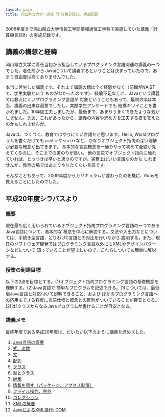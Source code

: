 ```yaml
---
layout: page
title: 岡山県立大学・講義「計算機言語II」実施記録
---
```

2008年度まで岡山県立大学情報工学部情報通信工学科で実施していた講義「計算機言語II」の実施記録です。

## 講義の構想と経緯

岡山県立大学に着任当初から担当しているプログラミング言語関連の講義の一つでした。着任前から
Javaについて講義するということは決まっていたので、あまり自由度は高くありませんでした。

本当に苦労した講義です。それまで講義の類は全く経験がなく（前職がNAISTで、学生実験という
ものがなかったのです）、経験不足な上に、Javaという講義では教えにくいプログラミング言語が
対象ということもあって、最初の頃は本当、講義の出来は最悪でしたし、実際学生アンケートでも
結構キツイことを書かれました。10年間工夫しましたが、最後まで、あまりうまくできたような気が
しません。まあ、これがあったから、講義の内容や進め方を工夫する技を覚えたのかもしれませんが。

Javaは、つくづく、教育ではやりにくい言語だと思います。Hello, Worldプログラムを書くだけでも
`public`や`static`など、かなりオブジェクト指向の深い理解が必要な概念が出てきます。
基本的な言語概念を一通りやって初めて全貌が見えてくるのに、そこまでの道のりが長い。
他の言語でオブジェクト指向に触れていれば、とっつきは早いと思うのですが。実務上はいい言語なのかも
しれませんが、教育の場ではあまりやりたくない言語です。

そんなこともあって、2009年度からカリキュラムが変わったのを機に、Rubyを教えることにしたのでした。

## 平成20年度シラバスより

### 概要

現在最も広く用いられているオブジェクト指向プログラミング言語の一つであるJava言語について、基本的な
概念を中心に解説する。文法や入出力などについては、手続き型言語、とりわけC言語との対比を行いながら
説明する。また、現在のソフトウェア開発ではプログラミング言語以外にもXMLやデザインパターンなどについて
知っていることが望ましいので、これらについても簡単に解説する。

### 授業の到達目標

以下の2点を目標とする。(1)オブジェクト指向プログラミング言語の基礎概念を理解する。(2)Java言語で
簡単なプログラムを記述できる。(1)については、最低限Java言語と対応付けて説明できること、および
ほかのプログラミング言語への応用もできる程度に言語仕様と概念との区別がついていることが目安となる。
(2)は1クラスからなるJavaプログラムが書けることが目安となる。

### 講義メモ

最終年度である平成20年度は、だいたい以下のように講義を進めました。

1. [Java言語の概要](https://drive.google.com/open?id=1sACCO4WxofqJ8XmC3xYBogVQZ10UnlGKqpR3KIOLyJw)
1. [式、変数](https://drive.google.com/open?id=1_B2d8jlG8NVCfUU8rloln2vFg5oy1S-_wx6qVnmcKzM)
1. [文](https://drive.google.com/open?id=1SNXPmU_sLDoanyQQvtUmjfgZGALqC1C0_mzKR04NfwA)
1. [配列](https://drive.google.com/open?id=1bfdYV2U5mqJoQhdmOEdaIyoyCPfpekMkACB2UibEfNA)
1. [クラス](https://drive.google.com/open?id=1dbvkqrDHa0T3WDqgG84M8cJCCYUNU-ZGbtaHDEG4N1Q)
1. [型とクラス](https://drive.google.com/open?id=1prhxvJcwLOP4-nZXApXX5XtvcOZouHu4v7PNcgLZwFo)
1. [継承](https://drive.google.com/open?id=1CTGsCjLgW2QBWuIj0gRDMHpwI-VYTkv2EVGutvOqBww)
1. [情報を隠す（パッケージ、アクセス制限）](https://drive.google.com/open?id=1fmYaCS-6bOJdm0qU1oN6vnUZPLgPmIFg_pYtJVurx_o)
1. [ファイル操作、例外](https://drive.google.com/open?id=12iJQZyvCwaY3b5unOwg24PDAOSEZNFidlR8MDI2ppeA)
1. [コレクション](https://drive.google.com/open?id=1yc9KsmJzplGTzZuXh-LXjKDdmN3iSIReihVUHYr1doE)
1. [XMLの概要](https://drive.google.com/open?id=1tZ9QHXPKNZexjri1ny81_QMRfPcdjgOmDAYvw6n7Fzk)
1. [JavaによるXML操作: DOM](https://drive.google.com/open?id=1BV7YqxEghT3hSPXfrUpnt4jU-qXDBvERdjnu44cVxpM)
